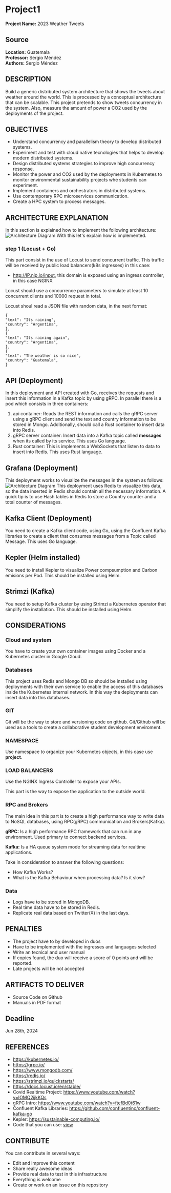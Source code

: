 # Project1

**Project Name:** 2023 Weather Tweets

## Source
**Location:** Guatemala  
**Professor:** Sergio Méndez  
**Authors:** Sergio Méndez

## DESCRIPTION
Build a generic distributed system architecture that shows the tweets about weather around the world. This is processed by a conceptual architecture that can be scalable. This project pretends to show tweets concurrency in the system. Also, measure the amount of power a CO2 used by the deployments of the project.
 
## OBJECTIVES
- Understand concurrency and parallelism theory to develop distributed systems.
- Experiment and test with cloud native tecnologies that helps to develop modern distributed systems.
- Design distributed systems strategies to improve high concurrency response.
- Monitor the power and CO2 used by the deployments in Kubernetes to monitor environmental sustainability projects whe students can experiment.
- Implement containers and orchestrators in distributed systems.
- Use contemporary RPC microservices communication.
- Create a HPC system to process messages.

## ARCHITECTURE EXPLANATION
In this section is explained how to implement the following architecture:
![Architecture Diagram](project1.png)
With this let's explain how is implemented.

### step 1 (Locust +  Go)
This part consist in the use of Locust to send concurrent traffic. This traffic will be received by public load balancers(k8s ingresses) in this case:

- http://IP.nip.io/input, this domain is exposed using an ingress controller, in this case NGINX

Locust should use a concurrence parameters to simulate at least 10 concurrent clients and 10000 request in total.

Locust shoul read a JSON file with random data, in the next format:
```
{
"text": "Its raining",
"country": "Argentina",
},
{
"text": "Its raining again",
"country": "Argentina",
},
{
"text": "The weather is so nice",
"country": "Guatemala",
}
```

## API (Deployment)
In this deployment and API created with Go, receives the requests and insert this information in a Kafka topic by using gRPC. In parallel there is a pod which consists in three containers:
1. api container: Reads the REST information and calls the gRPC server using a gRPC client and send the text and country information to be stored in Mongo. Additionally, should call a Rust container to insert data into Redis.
2. gRPC server container: Insert data into a Kafka topic called **messages** when its called by its service. This uses Go language.
3. Rust container: This is implements a WebSockets that listen to data to insert into Redis. This uses Rust language.

## Grafana (Deployment)
This deployment works to visualize the messages in the system as follows:
![Architecture Diagram](grafana.png)
This deployment uses Redis to visualize this data, so the data inserted in Redis should contain all the necessary information.
A quick tip is to use Hash tables in Redis to store a Country counter and a total counter of messages.

## Kafka Client (Deployment)
You need to create a Kafka client code, using Go, using the Confluent Kafka libraries to create a client that consumes messages from a Topic called Message. This uses Go language.

## Kepler (Helm installed)
You need to install Kepler to visualize Power compsumption and Carbon emisions per Pod. This should be installed using Helm.

## Strimzi (Kafka)
You need to setup Kafka cluster by using Strimzi a Kubernetes operator that simplify the installation. This should be installed using Helm.

## CONSIDERATIONS

### Cloud and system
You have to create your own container images using Docker and a Kubernetes cluster in Google Cloud.

### Databases
This project uses Redis and Mongo DB so should be installed using deployments with their own service to enable the access of this databases inside the Kubernetes internal network. In this way the deployments can insert data into this databases.

### GIT
Git will be the way to store and versioning code on github. Git/Github will be used as a tools to create a collaborative student development enviroment.

### NAMESPACE
Use namespace to organize your Kubernetes objects, in this case use **project**.

### LOAD BALANCERS
Use the NGINX Ingress Controller to expose your APIs.
  
This part is the way to expose the application to the outside world.
  
### RPC and Brokers
The main idea in this part is to create a high performance way to write data to NoSQL databases, using RPC(gRPC) communication and Brokers(Kafka).
  
**gRPC:** Is a high performance RPC framework that can run in any environment. Used primary to connect backend services.

**Kafka:** Is a HA queue system mode for streaming data for realtime applications.

Take in consideration to answer the following questions:
- How Kafka Works?
- What is the Kafka Behaviour when processing data? Is it slow?

### Data
- Logs have to be stored in MongoDB.
- Real time data have to be stored in Redis.
- Replicate real data based on Twitter(X) in the last days.

## PENALTIES
- The project have to by developed in duos
- Have to be implemented with the ingresses and languages selected
- Write an tecnical and user manual
- If copies found, the duo will receive a score of 0 points and will be reported.
- Late projects will be not accepted
 
## ARTIFACTS TO DELIVER
- Source Code on Github
- Manuals in PDF format

## Deadline
Jun 28th, 2024

## REFERENCES
- https://kubernetes.io/
- https://grpc.io/
- https://www.mongodb.com/
- https://redis.io/
- https://strimzi.io/quickstarts/
- https://docs.locust.io/en/stable/
- Covid Realtime Project: https://www.youtube.com/watch?v=IOMQ2ijkKQs
- gRPC Intro: https://www.youtube.com/watch?v=ftefBd0t61w
- Confluent Kafka Libraries: https://github.com/confluentinc/confluent-kafka-go
- Kepler: https://sustainable-computing.io/
- Code that you can use: [view](yaml)


## CONTRIBUTE
You can contribute in several ways:
- Edit and improve this content
- Share really awesome ideas
- Provide real data to test in this infrastructure
- Everything is welcome
- Create or work on an issue on this repository
